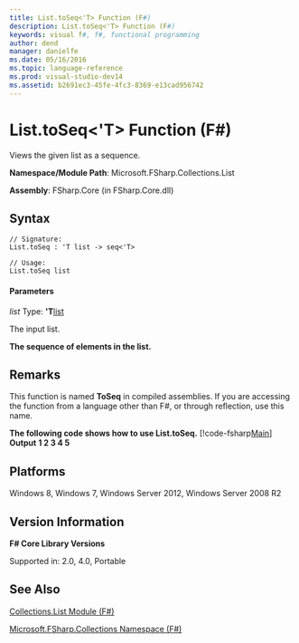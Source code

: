 ```yaml
---
title: List.toSeq<'T> Function (F#)
description: List.toSeq<'T> Function (F#)
keywords: visual f#, f#, functional programming
author: dend
manager: danielfe
ms.date: 05/16/2016
ms.topic: language-reference
ms.prod: visual-studio-dev14
ms.assetid: b2691ec3-45fe-4fc3-8369-e13cad956742 
---
```


# List.toSeq<'T> Function (F#)

Views the given list as a sequence.

**Namespace/Module Path**: Microsoft.FSharp.Collections.List

**Assembly**: FSharp.Core (in FSharp.Core.dll)


## Syntax

```
// Signature:
List.toSeq : 'T list -> seq<'T>

// Usage:
List.toSeq list
```

#### Parameters
*list*
Type: **'T**[list](https://msdn.microsoft.com/library/c627b668-477b-4409-91ed-06d7f1b3e4a7)


The input list.



**The sequence of elements in the list.**
## Remarks
This function is named **ToSeq** in compiled assemblies. If you are accessing the function from a language other than F#, or through reflection, use this name.

**The following code shows how to use List.toSeq.**
[!code-fsharp[Main](snippets/FsLists/snippet68.fs)]
**Output**
**1 2 3 4 5**
## Platforms
Windows 8, Windows 7, Windows Server 2012, Windows Server 2008 R2


## Version Information
**F# Core Library Versions**

Supported in: 2.0, 4.0, Portable




## See Also
[Collections.List Module &#40;F&#35;&#41;](Collections.List-Module-%5BFSharp%5D.md)

[Microsoft.FSharp.Collections Namespace &#40;F&#35;&#41;](Microsoft.FSharp.Collections-Namespace-%5BFSharp%5D.md)

